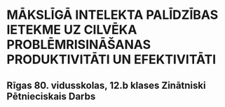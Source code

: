 # MĀKSLĪGĀ INTELEKTA PALĪDZĪBAS IETEKME UZ CILVĒKA PROBLĒMRISINĀŠANAS PRODUKTIVITĀTI UN EFEKTIVITĀTI

## Rīgas 80. vidusskolas, 12.b klases Zinātniski Pētnieciskais Darbs

